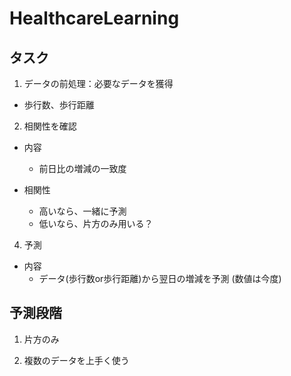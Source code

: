 # HealthcareLearning

## タスク
1. データの前処理：必要なデータを獲得
- 歩行数、歩行距離

2. 相関性を確認
- 内容
	- 前日比の増減の一致度

- 相関性
	- 高いなら、一緒に予測 
	- 低いなら、片方のみ用いる？

4. 予測
- 内容
	- データ(歩行数or歩行距離)から翌日の増減を予測 (数値は今度)

## 予測段階
1. 片方のみ

2. 複数のデータを上手く使う
